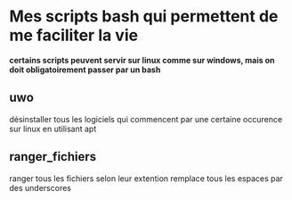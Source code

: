 # Mes scripts bash qui permettent de me faciliter la vie

**certains scripts peuvent servir sur linux comme sur windows, mais on doit obligatoirement passer par un bash**

## uwo

désinstaller tous les logiciels qui commencent par une certaine occurence sur linux en utilisant apt

## ranger_fichiers

ranger tous les fichiers selon leur extention
remplace tous les espaces par des underscores